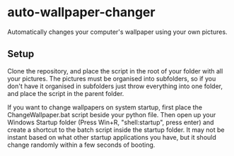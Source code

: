 # auto-wallpaper-changer

Automatically changes your computer's wallpaper using your own pictures.

## Setup

Clone the repository, and place the script in the root of your folder with all your pictures. The pictures must be organised into subfolders, so if you don't have it organised in subfolders just throw everything into one folder, and place the script in the parent folder. 

If you want to change wallpapers on system startup, first place the ChangeWallpaper.bat script beside your python file. Then open up your Windows Startup folder (Press Win+R, "shell:startup", press enter) and create a shortcut to the batch script inside the startup folder. It may not be instant based on what other startup applications you have, but it should change randomly within a few seconds of booting.